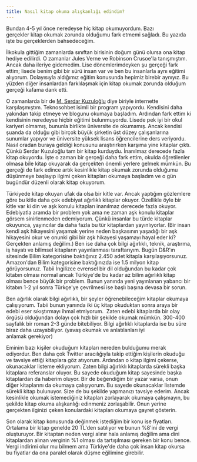 ```yaml
---
title: Nasıl kitap okuma alışkanlığı edindim?
---
```


Bundan 4-5 yıl önce neredeyse hiç kitap okumuyordum. Bazı gerçekler kitap okumak zorunda olduğumu fark etmemi sağladı. Bu yazıda işte bu gerçeklerden bahsedeceğim.

İlkokula gittiğim zamanlarda sınıftan birisinin doğum günü olursa ona kitap hediye edilirdi. O zamanlar Jules Verne ve Robinson Crusoe'la tanışmıştım. Ancak daha ileriye gidemedim. Lise dönemlerimdeyken şu gerçeği fark ettim; lisede benim gibi bir sürü insan var ve ben bu insanlarla aynı eğitimi alıyorum. Dolayısıyla aldığımız eğitim konusunda hepimiz birebir aynıyız. Bu yüzden diğer insanlardan farklılaşmak için kitap okumak zorunda olduğum gerçeği kafama dank etti.

O zamanlarda bir de 
[M. Serdar Kuzuloğlu](http://mserdark.com) diye biriyle internette karşılaşmıştım. Teknosohbet isimli bir program yapıyordu. Kendisini daha yakından takip etmeye ve blogunu okumaya başladım. Ardından fark ettim ki kendisinin neredeyse hiçbir eğitimi bulunmuyordu. Lisede pek iyi bir okul kariyeri olmamış, bununla birlikte üniversite de okumamış. Ancak kendisi şuanda da olduğu gibi birçok büyük şirketin üst düzey çalışanlarına sunumlar yapıyor ve üniversite yüksek lisans öğrencilerine ders veriyordu. Nasıl oradan buraya geldiği konusunu araştırırken karşıma yine kitaplar çıktı. Çünkü Serdar Kuzuloğlu tam bir kitap kurduydu. İnanılmaz derecede fazla kitap okuyordu. İşte o zaman bir gerçeği daha fark ettim, okulda öğretilenler olmasa bile kitap okuyarak da gerçekten önemli yerlere gelmek mümkün. Bu gerçeği de fark edince artık kesinlikle kitap okumak zorunda olduğumu düşünmeye başlayıp ilgimi çeken kitapları okumaya başladım ve o gün bugündür düzenli olarak kitap okuyorum.

Türkiyede kitap okuyan ufak da olsa bir kitle var. Ancak yaptığım gözlemlere göre bu kitle daha çok edebiyat ağırlıklı kitaplar okuyor. Özellikle öyle bir kitle var ki din ve aşk konulu kitapları inanılmaz derecede fazla okuyor. Edebiyatla aramda bir problem yok ama ne zaman aşk konulu kitaplar görsem sinirlenmeden edemiyorum. Çünkü insanlar bu türde kitaplar okuyunca, yayıncılar da daha fazla bu tür kitaplardan yayınlıyorlar. (Bir insan kendi aşk hikayesini yaşamak yerine neden başkasının yaşadığı bir aşk hikayesini okur ve onunki gibi bir aşk hikayesi yaşamayı hayal eder ki? Gerçekten anlamış değilim.) Ben ise daha çok bilgi ağırlıklı, teknik, araştırma, iş hayatı ve bilimsel kitapların yayınlanması taraftarıyım. Bugün D&R'ın sitesinde Bilim kategorisine baktığınız 2.450 adet kitapla karşılaşıyorsunuz. Amazon'dan Bilim kategorisine baktığınızda ise 1.5 milyon kitap görüyorsunuz. Tabii İngilizce evrensel bir dil olduğundan bu kadar çok kitabın olması normal ancak Türkiye'de bu kadar az bilim ağırlıklı kitap olması bence büyük bir problem. Bunun yanında yeni yayınlanan yabancı bir kitabın 1-2 yıl sonra Türkçe'ye çevrilmesi ise başlı başına devasa bir sorun.

Ben ağırlık olarak bilgi ağırlıklı, bir şeyler öğrenebileceğim kitaplar okumaya çalışıyorum. Tabii bunun yanında iki üç kitap okuduktan sonra araya bir edebi eser sıkıştırmayı ihmal etmiyorum.  Zaten edebi kitaplarda bir olay örgüsü olduğundan dolayı çok hızlı bir şekilde okumak mümkün. 300-400 sayfalık bir roman 2-3 günde bitebiliyor. Bilgi ağırlıklı kitaplarda ise bu süre biraz daha uzayabiliyor. (yavaş okumak ve anlatılanları iyi anlamak gerekiyor)

Eminim bazı kişiler okuduğum kitapları nereden bulduğumu merak ediyordur. Ben daha çok Twitter aracılığıyla takip ettiğim kişilerin okuduğu ve tavsiye ettiği kitaplara göz atıyorum. Ardından o kitap ilgimi çekerse, okunacaklar listeme ekliyorum. Zaten bilgi ağırlıklı kitaplarda sürekli başka kitaplara referanslar oluyor. Bu sayede okuduğum kitap sayesinde başka kitaplardan da haberim oluyor. Bir de beğendiğim bir yazar varsa, onun diğer kitaplarını da okumaya çalışıyorum. Bu sayede okunacaklar listemde sürekli kitap bulunuyor. Size de bu şekilde yapmanızı tavsiye ederim. Ancak kesinlikle okumak istemediğiniz kitapları zorlayarak okumaya çalışmayın, bu şekilde kitap okuma alışkanlığı edinmeniz zorlaşabilir. Onun yerine gerçekten ilginizi çeken konulardaki kitapları okumaya gayret gösterin.

Son olarak kitap konusunda değinmek istediğim bir konu ise fiyatları. Ortalama bir kitap genelde 20 TL'den satılıyor ve bunun %8'ini de vergi oluşturuyor. Bir kitaptan neden vergi alınır hala anlamış değilim ama dini kitaplardan alınan verginin %1 olması da tartışılması gereken bir konu bence. Vergi indirimi olur mu bilmem ama Türkiye'de daha çok insan kitap okursa bu fiyatlar da ona paralel olarak düşme eğilimine girebilir.